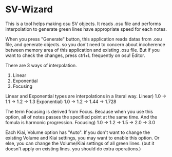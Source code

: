 # SV-Wizard

This is a tool helps making osu SV objects.
It reads .osu file and performs interpolation to generate green lines have appropriate speed for each notes.

When you press "Generate" button, this application reads datas from .osu file, and generate objects.
so you don't need to concern about incoherence between memory area of this application and existing .osu file.
But if you want to check the changes, press ctrl+L frequently on osu! Editor.

There are 3 ways of interpolation.
1) Linear
2) Exponential
3) Focusing

Linear and Exponential types are interpolations in a literal way.
Linear) 1.0 -> 1.1 -> 1.2 -> 1.3
Exponential) 1.0 -> 1.2 -> 1.44 -> 1.728

The term Focusing is derived from Focus.
Because when you use this option, all of notes passes the specified point at the same time.
And the fomula is harmonic progression.
Focusing) 1.0 -> 1.2 -> 1.5 -> 2.0 -> 3.0

Each Kiai, Volume option has "Auto".
If you don't want to change the existing Volume and Kiai settings, you may want to enable this option.
Or else, you can change the Volume/Kiai settings of all green lines. (but it doesn't apply on existing lines. you should do extra operations.)
